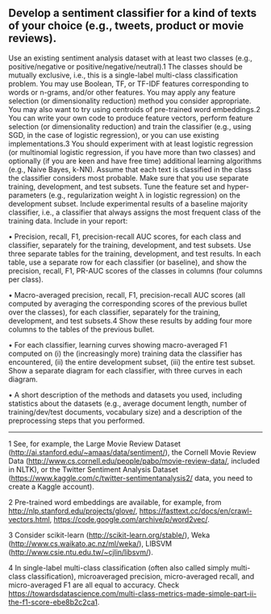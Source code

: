 ## Develop a sentiment classifier for a kind of texts of your choice (e.g., tweets, product or movie reviews). 

Use an existing sentiment analysis dataset with at least two classes (e.g.,
positive/negative or positive/negative/neutral).1 The classes should be mutually exclusive, i.e.,
this is a single-label multi-class classification problem. You may use Boolean, TF, or TF-IDF
features corresponding to words or n-grams, and/or other features. You may apply any feature
selection (or dimensionality reduction) method you consider appropriate. You may also want
to try using centroids of pre-trained word embeddings.2 You can write your own code to
produce feature vectors, perform feature selection (or dimensionality reduction) and train the
classifier (e.g., using SGD, in the case of logistic regression), or you can use existing
implementations.3 You should experiment with at least logistic regression (or multinomial
logistic regression, if you have more than two classes) and optionally (if you are keen and
have free time) additional learning algorithms (e.g., Naive Bayes, k-NN). Assume that each
text is classified in the class the classifier considers most probable. Make sure that you use
separate training, development, and test subsets. Tune the feature set and hyper-parameters
(e.g., regularization weight λ in logistic regression) on the development subset. Include
experimental results of a baseline majority classifier, i.e., a classifier that always assigns the
most frequent class of the training data. Include in your report:

• Precision, recall, F1, precision-recall AUC scores, for each class and classifier,
separately for the training, development, and test subsets. Use three separate tables
for the training, development, and test results. In each table, use a separate row for
each classifier (or baseline), and show the precision, recall, F1, PR-AUC scores of the
classes in columns (four columns per class).

• Macro-averaged precision, recall, F1, precision-recall AUC scores (all computed by
averaging the corresponding scores of the previous bullet over the classes), for each
classifier, separately for the training, development, and test subsets.4 Show these
results by adding four more columns to the tables of the previous bullet.

• For each classifier, learning curves showing macro-averaged F1
computed on (i) the (increasingly more) training data the classifier has encountered,
(ii) the entire development subset, (iii) the entire test subset. Show a separate diagram
for each classifier, with three curves in each diagram.

• A short description of the methods and datasets you used, including statistics about
the datasets (e.g., average document length, number of training/dev/test documents,
vocabulary size) and a description of the preprocessing steps that you performed.


_________________________________________________________________________________________________________

1 See, for example, the Large Movie Review Dataset (http://ai.stanford.edu/~amaas/data/sentiment/),
the Cornell Movie Review Data (http://www.cs.cornell.edu/people/pabo/movie-review-data/, included
in NLTK), or the Twitter Sentiment Analysis Dataset (https://www.kaggle.com/c/twitter-sentimentanalysis2/
data, you need to create a Kaggle account).

2 Pre-trained word embeddings are available, for example, from http://nlp.stanford.edu/projects/glove/,
https://fasttext.cc/docs/en/crawl-vectors.html, https://code.google.com/archive/p/word2vec/.

3 Consider scikit-learn (http://scikit-learn.org/stable/), Weka (http://www.cs.waikato.ac.nz/ml/weka/),
LIBSVM (http://www.csie.ntu.edu.tw/~cjlin/libsvm/).

4 In single-label multi-class classification (often also called simply multi-class classification), microaveraged
precision, micro-averaged recall, and micro-averaged F1 are all equal to accuracy. Check
https://towardsdatascience.com/multi-class-metrics-made-simple-part-ii-the-f1-score-ebe8b2c2ca1.
